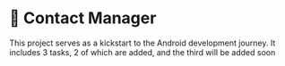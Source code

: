 # 📘 Contact Manager

This project serves as a kickstart to the Android development journey. It includes 3 tasks, 2 of which are added, and the third will be added soon


